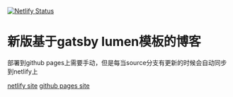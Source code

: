 [![Netlify Status](https://api.netlify.com/api/v1/badges/cdcd8050-92d2-4524-a16c-de89e8692190/deploy-status)](https://app.netlify.com/sites/joeyxf/deploys)

# 新版基于gatsby lumen模板的博客

部署到github pages上需要手动，但是每当source分支有更新的时候会自动同步到netlify上

[netlify site](https://joeyxf.com)
[github pages site](https://blog.iyue.club)
